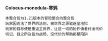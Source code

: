 **Coloeus-monedula-寒鸦**

    本整合包为1.21版本的冒险整合向整合包
    玩家因违法了世界的法则，被世界之源驱逐至地狱
    玩家的目标便是重返主世界，让这一切的始作俑者付出代价
    切记，目之所及皆为战场、没代价的帮助都是陷阱
